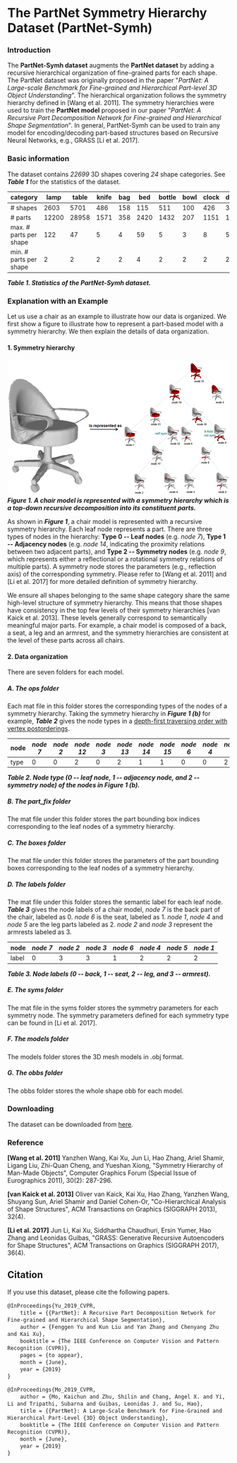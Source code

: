 # The PartNet Symmetry Hierarchy Dataset (PartNet-Symh)

### Introduction

The **PartNet-Symh dataset** augments the **PartNet dataset** by adding a recursive hierarchical organization of fine-grained parts for each shape. The PartNet dataset was originally proposed in the paper "*PartNet: A Large-scale Benchmark for Fine-grained and Hierarchical Part-level 3D Object Understanding*". The hierarchical organization follows the symmetry hierarchy defined in [Wang et al. 2011]. The symmetry hierarchies were used to train the **PartNet model** proposed in our paper "*PartNet: A Recursive Part Decomposition Network for Fine-grained and Hierarchical Shape Segmentation*". In general, PartNet-Symh can be used to train any model for encoding/decoding part-based structures based on Recursive Neural Networks, e.g., GRASS [Li et al. 2017].

### Basic information

The dataset contains *22699* 3D shapes covering *24* shape categories. See ***Table 1*** for the statistics of the dataset.

|  category  |  lamp   | table | knife   |  bag   | bed  | bottle   | bowl   | clock   | display   | dishwasher   | door   | earphone   | faucet   | hat   | storage   | keyboard   | laptop   | microwave   | mug   | refrigerator   | scissors   | trashcan   | vase   | chair   |
| ---- | ---- | ---- | ---- | ---- | ---- | ---- | ---- | ---- | ---- | ---- | ---- | ---- | ---- | ---- | ---- | ---- | ---- | ---- | ---- | ---- | ---- | ---- | ---- | ---- |
| # shapes | 2603 | 5701 | 486 | 158 | 115 | 511 | 100 | 426 | 329 | 198 | 198 | 269 | 826 | 251 | 2546 | 109 | 92 | 81 | 232 | 209 | 112 | 296 | 411 | 6440 |
| # parts | 12200 | 28958 | 1571 | 358 | 2420 | 1432 | 207 | 1151 | 1174 | 838 | 585 | 1193 | 4025 | 588 | 34564 | 5587 | 270 | 346 | 291 | 947 | 394 | 2565 | 1013 | 40879 |
| max. # parts per shape | 122 | 47 | 5 | 4 | 59 | 5 | 3 | 8 | 5 | 8 | 9 | 8 | 18 | 3 | 100 | 63 | 3 | 8 | 4 | 11 | 5 | 43 | 8 | 30 |
| min. # parts per shape | 2 | 2 | 2 | 2 | 4 | 2 | 2 | 2 | 2 | 2 | 2 | 2 | 2 | 2 | 2 | 13 | 2 | 3 | 2 | 2 | 2 | 2 | 2 | 2 |

***Table 1. Statistics of the PartNet-Symh dataset.***


### Explanation with an Example

Let us use a chair as an example to illustrate how our data is organized. We first show a figure to illustrate how to represent a part-based model with a symmetry hierarchy. We then explain the details of data organization.

#### 1. Symmetry hierarchy
![image](https://github.com/kevin-kaixu/partnet-symh/blob/master/symh.png) 
***Figure 1. A chair model is represented with a symmetry hierarchy which is a top-down recursive decomposition into its constituent parts.***

As shown in ***Figure 1***, a chair model is represented with a recursive symmetry hierarchy. Each leaf node represents a part. There are three types of nodes in the hierarchy: **Type 0 -- Leaf nodes** (e.g. *node 7*), **Type 1 -- Adjacency nodes** (e.g. *node 14*, indicating the proximity relations between two adjacent parts), and **Type 2 -- Symmetry nodes** (e.g. *node 9*, which represents either a reflectional or a rotational symmetry relations of multiple parts). A symmetry node stores the parameters (e.g., reflection axis) of the corresponding symmetry. Please refer to [Wang et al. 2011] and [Li et al. 2017] for more detailed definition of symmetry hierarchy.

We ensure all shapes belonging to the same shape category share the same high-level structure of symmetry hierarchy. This means that those shapes have consistency in the top few levels of their symmetry hierarchies [van Kaick et al. 2013]. These levels generally correspond to semantically meaningful major parts. For example, a chair model is composed of a back, a seat, a leg and an armrest, and the symmetry hierarchies are consistent at the level of these parts across all chairs.

#### 2. Data organization

There are seven folders for each model. 

##### A. The ops folder
Each mat file in this folder stores the corresponding types of the nodes of a symmetry hierarchy. Taking the symmetry hierarchy in  ***Figure 1 (b)*** for example, ***Table 2*** gives the node types in a [depth-first traversing order with vertex postorderings](https://en.wikipedia.org/wiki/Depth-first_search).

|  node  | *node 7*  | *node 2* | *node 12*    |  *node 3*   | *node 13*  | *node 14*  | *node 15* | *node 6* | *node 4* | *node 9* | *node 5* | *node 1* | *node 8* | *node 10* | *node 11* | *node 16* | *node 17* |
| ---- | ---- | ---- | ---- | ---- | ---- | ---- |---- | ---- | ---- | ---- | ---- | ---- | ---- | ---- | ---- | ---- | ---- |
| type | 0 | 0 | 2 | 0 | 2 | 1 | 1 | 0 | 0 | 2 | 0 | 0 | 2 | 1 | 1 | 1 | 1 |

***Table 2. Node type (0 -- leaf node, 1 -- adjacency node, and 2 -- symmetry node) of the nodes in Figure 1 (b).***


##### B. The part_fix folder
The mat file under this folder stores the part bounding box indices corresponding to the leaf nodes of a symmetry hierarchy. 

##### C. The boxes folder
The mat file under this folder stores the parameters of the part bounding boxes corresponding to the leaf nodes of a symmetry hierarchy.

##### D. The labels folder
The mat file under this folder stores the semantic label for each leaf node. ***Table 3*** gives the node labels of a chair model, *node 7* is the back part of the chair, labeled as 0. *node 6* is the seat, labeled as 1. *node 1*, *node 4* and *node 5* are the leg parts labeled as 2. *node 2* and *node 3* represent the armrests labeled as 3.  

|  node  |  *node 7*   | *node 2* | *node 3*    | *node 6*    |  *node 4*    | *node 5*   | *node 1*    |
| ---- | ---- | ---- | ---- | ---- | ---- | ---- | ---- |
| label | 0 | 3 | 3 | 1 | 2 | 2 | 2 |

***Table 3. Node labels (0 -- back, 1 -- seat, 2 -- leg, and 3 -- armrest).***


##### E. The syms folder
The mat file in the syms folder stores the symmetry parameters for each symmetry node. The symmetry parameters defined for each symmetry type can be found in [Li et al. 2017].

##### F. The models folder
The models folder stores the 3D mesh models in .obj format.

##### G. The obbs folder
The obbs folder stores the whole shape obb for each model.

### Downloading
The dataset can be downloaded from [here](https://www.dropbox.com/sh/o04yue60joxwkml/AACS0HmBybSgEruM3C5bmAvJa?dl=0).

### Reference
**[Wang et al. 2011]** Yanzhen Wang, Kai Xu, Jun Li, Hao Zhang, Ariel Shamir, Ligang Liu, Zhi-Quan Cheng, and Yueshan Xiong, "Symmetry Hierarchy of Man-Made Objects", Computer Graphics Forum (Special Issue of Eurographics 2011), 30(2): 287-296.

**[van Kaick et al. 2013]** Oliver van Kaick, Kai Xu, Hao Zhang, Yanzhen Wang, Shuyang Sun, Ariel Shamir and Daniel Cohen-Or, "Co-Hierarchical Analysis of Shape Structures", ACM Transactions on Graphics (SIGGRAPH 2013), 32(4).

**[Li et al. 2017]** Jun Li, Kai Xu, Siddhartha Chaudhuri, Ersin Yumer, Hao Zhang and Leonidas Guibas, "GRASS: Generative Recursive Autoencoders for Shape Structures", ACM Transactions on Graphics (SIGGRAPH 2017), 36(4).

## Citation
If you use this dataset, please cite the following papers.
```
@InProceedings{Yu_2019_CVPR,
    title = {{PartNet}: A Recursive Part Decomposition Network for Fine-grained and Hierarchical Shape Segmentation},
    author = {Fenggen Yu and Kun Liu and Yan Zhang and Chenyang Zhu and Kai Xu},
    booktitle = {The IEEE Conference on Computer Vision and Pattern Recognition (CVPR)},
    pages = {to appear},
    month = {June},
    year = {2019}
}
```

```
@InProceedings{Mo_2019_CVPR,
    author = {Mo, Kaichun and Zhu, Shilin and Chang, Angel X. and Yi, Li and Tripathi, Subarna and Guibas, Leonidas J. and Su, Hao},
    title = {{PartNet}: A Large-Scale Benchmark for Fine-Grained and Hierarchical Part-Level {3D} Object Understanding},
    booktitle = {The IEEE Conference on Computer Vision and Pattern Recognition (CVPR)},
    month = {June},
    year = {2019}
}
```

